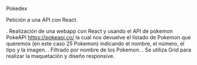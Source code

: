 Pokedex

Petición a una API con React.

. Realización de una webapp con React y usando el API de pokemon PokeAPI https://pokeapi.co/ la cual nos devuelve el listado de Pokemon que queremos (en este caso 25 Pokemon) indicando el nombre, el número, el tipo y la imagen.
. Filtrado por nombre de los Pokemon.
. Se utiliza Grid para realizar la maquetación y diseño responsive.

